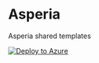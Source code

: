 # Asperia
Asperia shared templates

[![Deploy to Azure](http://azuredeploy.net/deploybutton.png)](https://azuredeploy.net/)
